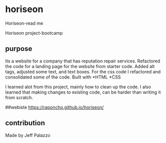# horiseon


Horiseon-read me 

Horiseon project-bootcamp
## purpose
 Its a website for a company that has reputation repair services. 
Refactored  the code for a landing page for the website from starter code.
Added alt tags, adjusted some text, and text boxes.
For the css code I refactored and consolidated some of the code.
Built with 
*HTML
*CSS

I learned alot from this project, mainly how to clean up the code.
I also learned that making changes to existing code, can be harder than writing it from scratch.

##webiste
https://raponcho.github.io/horiseon/

## contribution 
Made by Jeff Palazzo

